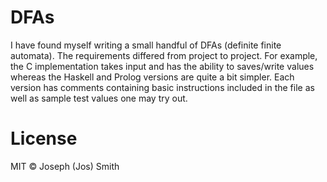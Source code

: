 # DFAs

I have found myself writing a small handful of DFAs (definite finite automata). The requirements differed from project to project. For example, the C implementation takes input and has the ability to saves/write values whereas the Haskell and Prolog versions are quite a bit simpler. Each version has comments containing basic instructions included in the file as well as sample test values one may try out.

# License
MIT © Joseph (Jos) Smith
